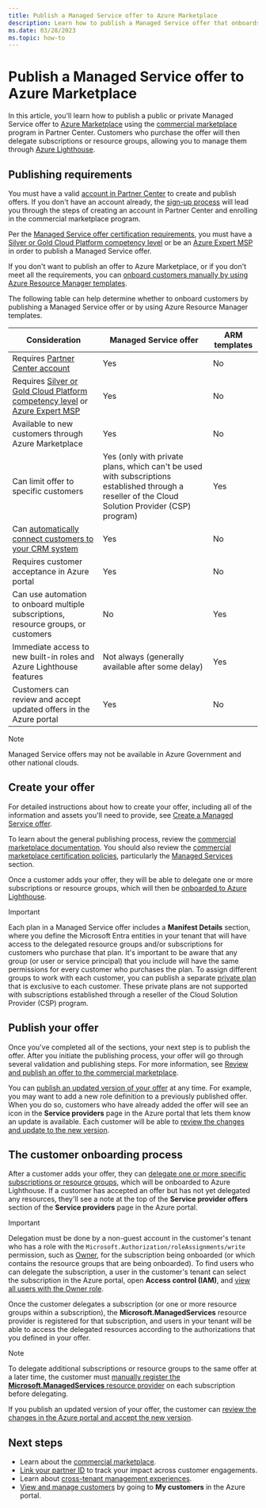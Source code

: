 ```yaml
---
title: Publish a Managed Service offer to Azure Marketplace
description: Learn how to publish a Managed Service offer that onboards customers to Azure Lighthouse.
ms.date: 03/28/2023
ms.topic: how-to
---
```


# Publish a Managed Service offer to Azure Marketplace

In this article, you'll learn how to publish a public or private Managed Service offer to [Azure Marketplace](https://azuremarketplace.microsoft.com) using the [commercial marketplace](/partner-center/marketplace/overview) program in Partner Center. Customers who purchase the offer will then delegate subscriptions or resource groups, allowing you to manage them through [Azure Lighthouse](../overview.md).

## Publishing requirements

You must have a valid [account in Partner Center](/partner-center/marketplace/create-account) to create and publish offers. If you don't have an account already, the [sign-up process](https://aka.ms/joinmarketplace) will lead you through the steps of creating an account in Partner Center and enrolling in the commercial marketplace program.

Per the [Managed Service offer certification requirements](/legal/marketplace/certification-policies#700-managed-services), you must have a [Silver or Gold Cloud Platform competency level](/partner-center/learn-about-competencies) or be an [Azure Expert MSP](https://partner.microsoft.com/membership/azure-expert-msp) in order to publish a Managed Service offer.

If you don't want to publish an offer to Azure Marketplace, or if you don't meet all the requirements, you can [onboard customers manually by using Azure Resource Manager templates](onboard-customer.md).

The following table can help determine whether to onboard customers by publishing a Managed Service offer or by using Azure Resource Manager templates.

|**Consideration**  |**Managed Service offer**  |**ARM templates**  |
|---------|---------|---------|
|Requires [Partner Center account](/partner-center/marketplace/create-account)   |Yes         |No        |
|Requires [Silver or Gold Cloud Platform competency level](/partner-center/learn-about-competencies) or [Azure Expert MSP](https://partner.microsoft.com/membership/azure-expert-msp)      |Yes         |No         |
|Available to new customers through Azure Marketplace     |Yes     |No       |
|Can limit offer to specific customers     |Yes (only with private plans, which can't be used with subscriptions established through a reseller of the Cloud Solution Provider (CSP) program)         |Yes         |
|Can [automatically connect customers to your CRM system](/partner-center/marketplace/plan-managed-service-offer#customer-leads) |Yes  |No   |
|Requires customer acceptance in Azure portal     |Yes     |No   |
|Can use automation to onboard multiple subscriptions, resource groups, or customers |No     |Yes    |
|Immediate access to new built-in roles and Azure Lighthouse features     |Not always (generally available after some delay)         |Yes         |
|Customers can review and accept updated offers in the Azure portal | Yes | No |

> [!NOTE]
> Managed Service offers may not be available in Azure Government and other national clouds.

## Create your offer

For detailed instructions about how to create your offer, including all of the information and assets you'll need to provide, see [Create a Managed Service offer](/partner-center/marketplace/create-managed-service-offer).

To learn about the general publishing process, review the [commercial marketplace documentation](/partner-center/marketplace/overview). You should also review the [commercial marketplace certification policies](/legal/marketplace/certification-policies), particularly the [Managed Services](/legal/marketplace/certification-policies#700-managed-services) section.

Once a customer adds your offer, they will be able to delegate one or more subscriptions or resource groups, which will then be [onboarded to Azure Lighthouse](#the-customer-onboarding-process).

> [!IMPORTANT]
> Each plan in a Managed Service offer includes a **Manifest Details** section, where you define the Microsoft Entra entities in your tenant that will have access to the delegated resource groups and/or subscriptions for customers who purchase that plan. It's important to be aware that any group (or user or service principal) that you include will have the same permissions for every customer who purchases the plan. To assign different groups to work with each customer, you can publish a separate [private plan](/partner-center/marketplace/private-plans) that is exclusive to each customer. These private plans are not supported with subscriptions established through a reseller of the Cloud Solution Provider (CSP) program.

## Publish your offer

Once you've completed all of the sections, your next step is to publish the offer. After you initiate the publishing process, your offer will go through several validation and publishing steps. For more information, see [Review and publish an offer to the commercial marketplace](/partner-center/marketplace/review-publish-offer).

You can [publish an updated version of your offer](/partner-center/marketplace/update-existing-offer) at any time. For example, you may want to add a new role definition to a previously published offer. When you do so, customers who have already added the offer will see an icon in the **Service providers** page in the Azure portal that lets them know an update is available. Each customer will be able to [review the changes and update to the new version](view-manage-service-providers.md#update-service-provider-offers).

## The customer onboarding process

After a customer adds your offer, they can [delegate one or more specific subscriptions or resource groups](view-manage-service-providers.md#delegate-resources), which will be onboarded to Azure Lighthouse. If a customer has accepted an offer but has not yet delegated any resources, they'll see a note at the top of the **Service provider offers** section of the **Service providers** page in the Azure portal.

> [!IMPORTANT]
> Delegation must be done by a non-guest account in the customer's tenant who has a role with the `Microsoft.Authorization/roleAssignments/write` permission, such as [Owner](../../role-based-access-control/built-in-roles.md#owner), for the subscription being onboarded (or which contains the resource groups that are being onboarded). To find users who can delegate the subscription, a user in the customer's tenant can select the subscription in the Azure portal, open **Access control (IAM)**, and [view all users with the Owner role](../../role-based-access-control/role-assignments-list-portal.md#list-owners-of-a-subscription).

Once the customer delegates a subscription (or one or more resource groups within a subscription), the **Microsoft.ManagedServices** resource provider is registered for that subscription, and users in your tenant will be able to access the delegated resources according to the authorizations that you defined in your offer.

> [!NOTE]
> To delegate additional subscriptions or resource groups to the same offer at a later time, the customer must [manually register the **Microsoft.ManagedServices** resource provider](../../azure-resource-manager/management/resource-providers-and-types.md#register-resource-provider) on each subscription before delegating.

If you publish an updated version of your offer, the customer can [review the changes in the Azure portal and accept the new version](view-manage-service-providers.md#update-service-provider-offers).

## Next steps

- Learn about the [commercial marketplace](/partner-center/marketplace/overview).
- [Link your partner ID](partner-earned-credit.md) to track your impact across customer engagements.
- Learn about [cross-tenant management experiences](../concepts/cross-tenant-management-experience.md).
- [View and manage customers](view-manage-customers.md) by going to **My customers** in the Azure portal.
